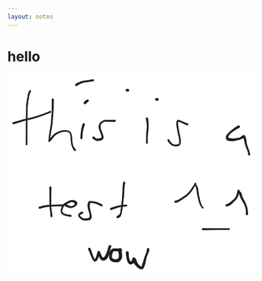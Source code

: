 ```yaml
---
layout: notes
---
```


# hello

![[Drawing_2023-10-12_17-40-46.excalidraw.svg]](./Drawing_2023-10-12_17-40-46.excalidraw.svg)